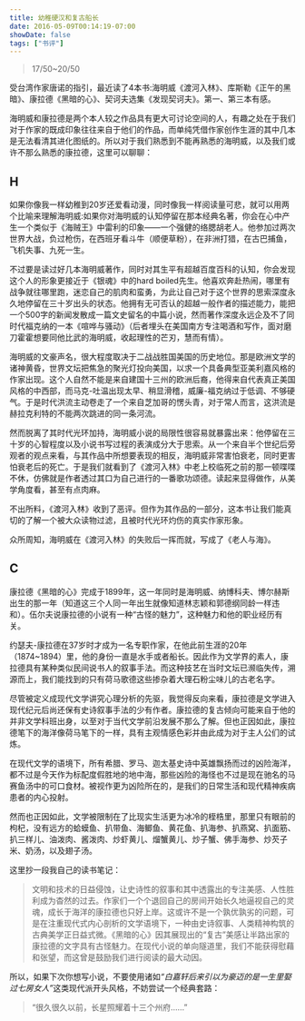 ```yaml
---
title: 幼稚硬汉和复古船长
date: 2016-05-09T00:14:19-07:00
showDate: false
tags: ["书评"]
---
```

<blockquote>17/50~20/50</blockquote>
受台湾作家唐诺的指引，最近读了4本书:海明威《渡河入林》、库斯勒《正午的黑暗》、康拉德《黑暗的心》、契诃夫选集《发现契诃夫》。第一、第三本有感。

海明威和康拉德是两个本人较之作品具有更大可讨论空间的人，有趣之处在于我们对于作家的既成印象往往来自于他们的作品，而单纯凭借作家创作生涯的其中几本是无法看清其进化图纸的。所以对于我们熟悉到不能再熟悉的海明威，以及我们或许不那么熟悉的康拉德，这里可以聊聊：

<!--more-->

## H

如果你像我一样幼稚到20岁还爱看动漫，同时像我一样阅读量可悲，就可以用两个比喻来理解海明威:如果你对海明威的认知停留在那本经典名著，你会在心中产生一个类似于《海贼王》中雷利的印象——一个强健的络腮胡老人。他参加过两次世界大战，负过枪伤，在西班牙看斗牛（顺便草粉），在非洲打猎，在古巴捕鱼，飞机失事、九死一生。

不过要是读过好几本海明威著作，同时对其生平有超越百度百科的认知，你会发现这个人的形象更接近于《银魂》中的hard boiled先生。他喜欢奔赴热闹，哪里有战争就往哪里跑，迷恋自己的肌肉和蛮勇，为此让自己对于这个世界的思索深度永久地停留在三十岁出头的状态。他拥有无可否认的超越一般作者的描述能力，能把一个500字的新闻发散成一篇文史留名的中篇小说，然而著作深度永远企及不了同时代福克纳的一本《喧哗与骚动》（后者埋头在美国南方专注喝酒和写作，面对磨刀霍霍想要同他比武的海明威，收起理性的芒刃，慧而有情）。

海明威的文豪声名，很大程度取决于二战战胜国美国的历史地位。那是欧洲文学的诸神黄昏，世界文坛把焦急的聚光灯投向美国，以求一个具备典型亚美利嘉风格的作家出现。这个人自然不能是来自建国十三州的欧洲后裔，他得来自代表真正美国风格的中西部，而马克-吐温出现太早、稍显滑稽，威廉-福克纳过于低调、不够硬气。于是时代洪流主动卷走了一个来自芝加哥的愣头青，对于常人而言，这洪流是赫拉克利特的不能两次跳进的同一条河流。

然而脱离了其时代光环加持，海明威小说的局限性很容易就暴露出来：他停留在三十岁的心智程度以及小说书写过程的表演成分大于思索。从一个来自半个世纪后旁观者的观点来看，与其作品中所想要表现的相反，海明威非常害怕衰老，同时更害怕衰老后的死亡。于是我们就看到了《渡河入林》中老上校临死之前的那一顿喋喋不休，仿佛就是作者透过其口为自己进行的一番歌功颂德。读起来显得做作，从美学角度看，甚至有点肉麻。

不出所料，《渡河入林》收到了恶评。但作为其作品的一部分，这本书让我们能真切的了解一个被大众读物过滤，且被时代光环灼伤的真实作家形象。

众所周知，海明威在《渡河入林》的失败后一挥而就，写成了《老人与海》。

## C

康拉德《黑暗的心》完成于1899年，这一年同时是海明威、纳博科夫、博尔赫斯出生的那一年（知道这三个人同一年出生就像知道林志颖和郭德纲同龄一样违和）。伍尔夫说康拉德的小说有一种“古怪的魅力”，这种魅力和他的职业经历有关。

约瑟夫-康拉德在37岁时才成为一名专职作家，在他此前生涯的20年（1874~1894）里，他的身份一直是水手或者船长。因此作为文学界的素人，康拉德具有某种类似民间说书人的叙事手法。而这种技艺在当时文坛已濒临失传，溯源而上，我们能找到的只有荷马歌德这些掺杂着大理石粉尘味儿的古老名字。

尽管被定义成现代文学讲究心理分析的先驱，我觉得反向来看，康拉德是文学进入现代纪元后尚还保有史诗叙事手法的少有作者。康拉德的复古倾向可能来自于他的并非文学科班出身，以至对于当代文学前沿发展不那么了解。但也正因如此，康拉德笔下的海洋像荷马笔下的一样，具有主观情感色彩并由此成为对于主人公们的试炼。

在现代文学的语境下，所有希腊、罗马、迦太基史诗中英雄飘扬而过的凶险海洋，都不过是今天作为标配度假胜地的地中海，那些凶险的海怪也不过是现在驰名的马赛鱼汤中的可口食材。被视作更为凶险所在的，是我们的日常生活和现代精神疾病患者的内心投射。

然而也正因如此，文学被限制在了比现实生活更为冰冷的桎梏里，那里只有眼前的枸杞，没有远方的蛤蟆鱼、扒带鱼、海鲫鱼、黄花鱼、扒海参、扒燕窝、扒面筋、扒三样儿、油泼肉、酱泼肉、炒虾黄儿、熘蟹黄儿、炒子蟹、佛手海参、炒芡子米、奶汤，以及翅子汤。

这里抄一段我自己的读书笔记：
<blockquote>文明和技术的日益侵蚀，让史诗性的叙事和其中透露出的专注美感、人性胜利成为杳然的过去。作家们一个个退回自己的房间开始长久地逼视自己的灵魂，成长于海洋的康拉德也只好上岸。这或许不是一个孰优孰劣的问题，可是在注重现代式内心剖析的文学语境下，一种由史诗叙事、人类精神构筑的古典美学正日益式微。《黑暗的心》因其展现出的“复古”美感让半路出家的康拉德的文字具有古怪魅力。在现代小说的单向隧道里，我们不能获得慰藉和张望，而这曾是鼓励我们进行阅读的最大动因。</blockquote>
所以，如果下次你想写小说，不要使用诸如<em>“白嘉轩后来引以为豪迈的是一生里娶过七房女人”</em>这类现代派开头风格，不妨尝试一个经典套路：

>“很久很久以前，长星照耀着十三个州府……”

&nbsp;
